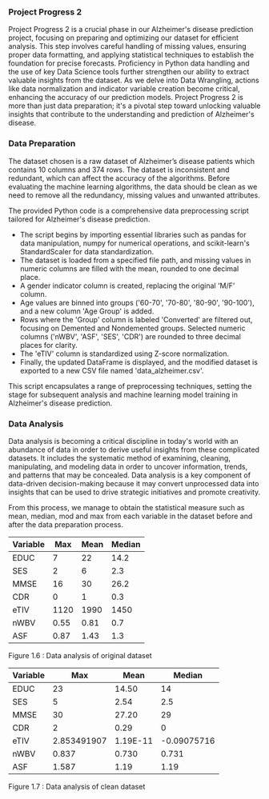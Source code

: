 ### Project Progress 2

Project Progress 2 is a crucial phase in our Alzheimer's disease prediction project, focusing on preparing and optimizing our dataset for efficient analysis. This step involves careful handling of missing values, ensuring proper data formatting, and applying statistical techniques to establish the foundation for precise forecasts. Proficiency in Python data handling and the use of key Data Science tools further strengthen our ability to extract valuable insights from the dataset. As we delve into Data Wrangling, actions like data normalization and indicator variable creation become critical, enhancing the accuracy of our prediction models. Project Progress 2 is more than just data preparation; it's a pivotal step toward unlocking valuable insights that contribute to the understanding and prediction of Alzheimer's disease.

### Data Preparation 
The dataset chosen is a raw dataset of Alzheimer’s disease patients which contains 10 columns and 374 rows. The dataset is inconsistent and redundant, which can affect the accuracy of the algorithms. Before evaluating the machine learning algorithms, the data should be clean as we need to remove all the redundancy, missing values and unwanted attributes.

The provided Python code is a comprehensive data preprocessing script tailored for Alzheimer's disease prediction. 
- The script begins by importing essential libraries such as pandas for data manipulation, numpy for numerical operations, and scikit-learn's StandardScaler for data standardization.
- The dataset is loaded from a specified file path, and missing values in numeric columns are filled with the mean, rounded to one decimal place.
- A gender indicator column is created, replacing the original 'M/F' column.
- Age values are binned into groups ('60-70', '70-80', '80-90', '90-100'), and a new column 'Age Group' is added.
- Rows where the 'Group' column is labeled 'Converted' are filtered out, focusing on Demented and Nondemented groups. Selected numeric columns ('nWBV', 'ASF', 'SES', 'CDR') are rounded to three decimal places for clarity.
- The 'eTIV' column is standardized using Z-score normalization.
- Finally, the updated DataFrame is displayed, and the modified dataset is exported to a new CSV file named 'data_alzheimer.csv'.

This script encapsulates a range of preprocessing techniques, setting the stage for subsequent analysis and machine learning model training in Alzheimer's disease prediction.

### Data Analysis
Data analysis is becoming a critical discipline in today's world with an abundance of data in order to derive useful insights from these complicated datasets. It includes the systematic method of examining, cleaning, manipulating, and modeling data in order to uncover information, trends, and patterns that may be concealed. Data analysis is a key component of data-driven decision-making because it may convert unprocessed data into insights that can be used to drive strategic initiatives and promote creativity. 

From this process, we manage to obtain the statistical measure such as mean, median, mod and max from each variable in the dataset before and after the data preparation process.

| Variable | Max | Mean | Median |
|----------|-----|------|--------|
| EDUC     | 7   | 22   | 14.2   |
| SES      | 2   | 6    | 2.3    |
| MMSE     | 16  | 30   | 26.2   |
| CDR      | 0   | 1    | 0.3    |
| eTIV     | 1120| 1990 | 1450   |
| nWBV     | 0.55| 0.81 | 0.7    |
| ASF      | 0.87| 1.43 | 1.3    |
Figure 1.6 : Data analysis of original dataset

| Variable | Max  | Mean  | Median |
|----------|------|-------|--------|
| EDUC     | 23   | 14.50 | 14     |
| SES      | 5    | 2.54  | 2.5    |
| MMSE     | 30   | 27.20 | 29     |
| CDR      | 2    | 0.29  | 0      |
| eTIV     | 2.853491907 | 1.19E-11 | -0.09075716 |
| nWBV     | 0.837| 0.730 | 0.731  |
| ASF      | 1.587| 1.19  | 1.19   |
Figure 1.7 : Data analysis of clean dataset
